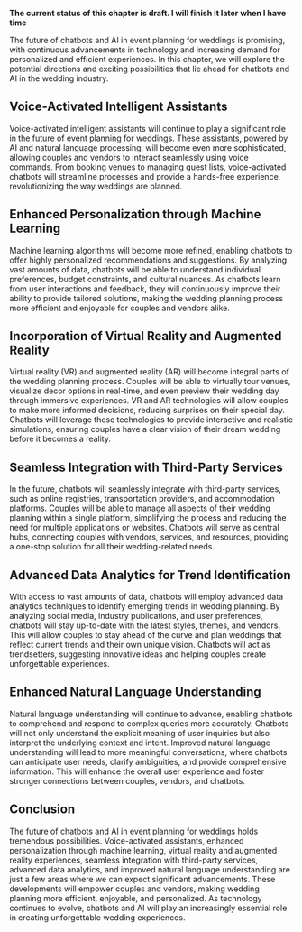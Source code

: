 **The current status of this chapter is draft. I will finish it later when I have time**

The future of chatbots and AI in event planning for weddings is promising, with continuous advancements in technology and increasing demand for personalized and efficient experiences. In this chapter, we will explore the potential directions and exciting possibilities that lie ahead for chatbots and AI in the wedding industry.

Voice-Activated Intelligent Assistants
--------------------------------------

Voice-activated intelligent assistants will continue to play a significant role in the future of event planning for weddings. These assistants, powered by AI and natural language processing, will become even more sophisticated, allowing couples and vendors to interact seamlessly using voice commands. From booking venues to managing guest lists, voice-activated chatbots will streamline processes and provide a hands-free experience, revolutionizing the way weddings are planned.

Enhanced Personalization through Machine Learning
-------------------------------------------------

Machine learning algorithms will become more refined, enabling chatbots to offer highly personalized recommendations and suggestions. By analyzing vast amounts of data, chatbots will be able to understand individual preferences, budget constraints, and cultural nuances. As chatbots learn from user interactions and feedback, they will continuously improve their ability to provide tailored solutions, making the wedding planning process more efficient and enjoyable for couples and vendors alike.

Incorporation of Virtual Reality and Augmented Reality
------------------------------------------------------

Virtual reality (VR) and augmented reality (AR) will become integral parts of the wedding planning process. Couples will be able to virtually tour venues, visualize decor options in real-time, and even preview their wedding day through immersive experiences. VR and AR technologies will allow couples to make more informed decisions, reducing surprises on their special day. Chatbots will leverage these technologies to provide interactive and realistic simulations, ensuring couples have a clear vision of their dream wedding before it becomes a reality.

Seamless Integration with Third-Party Services
----------------------------------------------

In the future, chatbots will seamlessly integrate with third-party services, such as online registries, transportation providers, and accommodation platforms. Couples will be able to manage all aspects of their wedding planning within a single platform, simplifying the process and reducing the need for multiple applications or websites. Chatbots will serve as central hubs, connecting couples with vendors, services, and resources, providing a one-stop solution for all their wedding-related needs.

Advanced Data Analytics for Trend Identification
------------------------------------------------

With access to vast amounts of data, chatbots will employ advanced data analytics techniques to identify emerging trends in wedding planning. By analyzing social media, industry publications, and user preferences, chatbots will stay up-to-date with the latest styles, themes, and vendors. This will allow couples to stay ahead of the curve and plan weddings that reflect current trends and their own unique vision. Chatbots will act as trendsetters, suggesting innovative ideas and helping couples create unforgettable experiences.

Enhanced Natural Language Understanding
---------------------------------------

Natural language understanding will continue to advance, enabling chatbots to comprehend and respond to complex queries more accurately. Chatbots will not only understand the explicit meaning of user inquiries but also interpret the underlying context and intent. Improved natural language understanding will lead to more meaningful conversations, where chatbots can anticipate user needs, clarify ambiguities, and provide comprehensive information. This will enhance the overall user experience and foster stronger connections between couples, vendors, and chatbots.

Conclusion
----------

The future of chatbots and AI in event planning for weddings holds tremendous possibilities. Voice-activated assistants, enhanced personalization through machine learning, virtual reality and augmented reality experiences, seamless integration with third-party services, advanced data analytics, and improved natural language understanding are just a few areas where we can expect significant advancements. These developments will empower couples and vendors, making wedding planning more efficient, enjoyable, and personalized. As technology continues to evolve, chatbots and AI will play an increasingly essential role in creating unforgettable wedding experiences.
